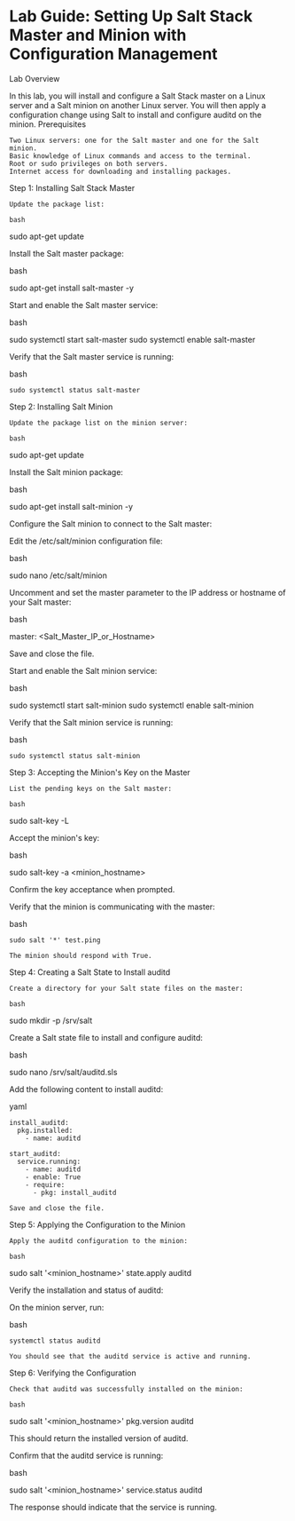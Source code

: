 # Lab Guide: Setting Up Salt Stack Master and Minion with Configuration Management
Lab Overview

In this lab, you will install and configure a Salt Stack master on a Linux server and a Salt minion on another Linux server. You will then apply a configuration change using Salt to install and configure auditd on the minion.
Prerequisites

    Two Linux servers: one for the Salt master and one for the Salt minion.
    Basic knowledge of Linux commands and access to the terminal.
    Root or sudo privileges on both servers.
    Internet access for downloading and installing packages.

Step 1: Installing Salt Stack Master

    Update the package list:

    bash

sudo apt-get update

Install the Salt master package:

bash

sudo apt-get install salt-master -y

Start and enable the Salt master service:

bash

sudo systemctl start salt-master
sudo systemctl enable salt-master

Verify that the Salt master service is running:

bash

    sudo systemctl status salt-master

Step 2: Installing Salt Minion

    Update the package list on the minion server:

    bash

sudo apt-get update

Install the Salt minion package:

bash

sudo apt-get install salt-minion -y

Configure the Salt minion to connect to the Salt master:

Edit the /etc/salt/minion configuration file:

bash

sudo nano /etc/salt/minion

Uncomment and set the master parameter to the IP address or hostname of your Salt master:

bash

master: <Salt_Master_IP_or_Hostname>

Save and close the file.

Start and enable the Salt minion service:

bash

sudo systemctl start salt-minion
sudo systemctl enable salt-minion

Verify that the Salt minion service is running:

bash

    sudo systemctl status salt-minion

Step 3: Accepting the Minion's Key on the Master

    List the pending keys on the Salt master:

    bash

sudo salt-key -L

Accept the minion's key:

bash

sudo salt-key -a <minion_hostname>

Confirm the key acceptance when prompted.

Verify that the minion is communicating with the master:

bash

    sudo salt '*' test.ping

    The minion should respond with True.

Step 4: Creating a Salt State to Install auditd

    Create a directory for your Salt state files on the master:

    bash

sudo mkdir -p /srv/salt

Create a Salt state file to install and configure auditd:

bash

sudo nano /srv/salt/auditd.sls

Add the following content to install auditd:

yaml

    install_auditd:
      pkg.installed:
        - name: auditd

    start_auditd:
      service.running:
        - name: auditd
        - enable: True
        - require:
          - pkg: install_auditd

    Save and close the file.

Step 5: Applying the Configuration to the Minion

    Apply the auditd configuration to the minion:

    bash

sudo salt '<minion_hostname>' state.apply auditd

Verify the installation and status of auditd:

On the minion server, run:

bash

    systemctl status auditd

    You should see that the auditd service is active and running.

Step 6: Verifying the Configuration

    Check that auditd was successfully installed on the minion:

    bash

sudo salt '<minion_hostname>' pkg.version auditd

This should return the installed version of auditd.

Confirm that the auditd service is running:

bash

sudo salt '<minion_hostname>' service.status auditd

The response should indicate that the service is running.
